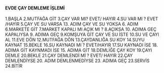 #### EVDE ÇAY DEMLEME İŞLEMİ #####
1.BAŞLA
2.MUTFAĞA GİT
3.ÇAY VAR MI? EVET/ HAYIR
4.SU VAR MI ? EVET /HAYIR
5.ÇAY VE SU VARSA 13. ADIM ÇAY VE SU YOKSA 6. ADIM
6.MARKETE GİT
7.MARKET KAPALI MI AÇIK MI ?
8.AÇIKSA 10. ADIMA GEÇ KAPALIYSA 9. ADIMA GEÇ
9.KOMŞUYA GİT ÇAY VE SU İSTE
10.SU VE ÇAYI AL
11.EVE DÖN
12.MUTFAĞA DÖN
13.ÇAYDANLIĞA SU KOY
14.SUYU KAYNAT
15.BEKLE
16.SU KAYNADI MI ? EVET/HAYIR
17.SU KAYNADI İSE 18. ADIMA GİT KAYNMADI İSE 15. ADIMA GİT
18.DEMLİĞE ÇAY KOY
19.ÇAYI DEMLE
20.BEKLE
21.ÇAY DEMLENDİ Mİ ? EVET/ HAYIR
22.ÇAY DEMLENDİYSE 20. ADIM DEMLENMEDİYSE 23. ADIMA GEÇ
23.SERVİS
24.BİTİR

####
